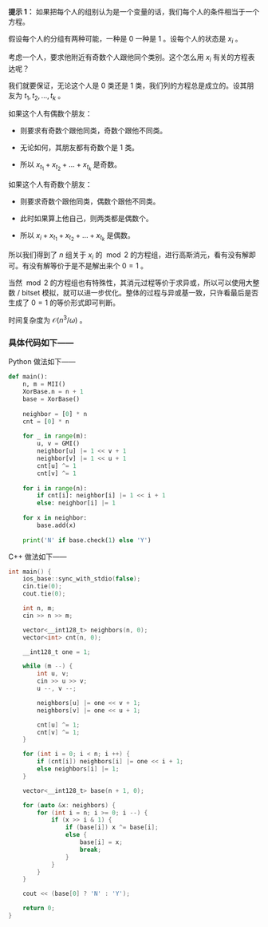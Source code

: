 **提示 1：** 如果把每个人的组别认为是一个变量的话，我们每个人的条件相当于一个方程。

假设每个人的分组有两种可能，一种是 $0$ 一种是 $1$ 。设每个人的状态是 $x_i$ 。

考虑一个人，要求他附近有奇数个人跟他同个类别。这个怎么用 $x_i$ 有关的方程表达呢？

我们就要保证，无论这个人是 $0$ 类还是 $1$ 类，我们列的方程总是成立的。设其朋友为 $t_1,t_2,\dots,t_k$ 。

如果这个人有偶数个朋友：

- 则要求有奇数个跟他同类，奇数个跟他不同类。

- 无论如何，其朋友都有奇数个是 $1$ 类。

- 所以 $x_{t_1}+x_{t_2}+\dots+x_{t_k}$ 是奇数。

如果这个人有奇数个朋友：

- 则要求奇数个跟他同类，偶数个跟他不同类。

- 此时如果算上他自己，则两类都是偶数个。

- 所以 $x_i+x_{t_1}+x_{t_2}+\dots+x_{t_k}$ 是偶数。

所以我们得到了 $n$ 组关于 $x_i$ 的 $\bmod 2$ 的方程组，进行高斯消元，看有没有解即可。有没有解等价于是不是解出来个 $0=1$ 。

当然 $\bmod 2$ 的方程组也有特殊性，其消元过程等价于求异或，所以可以使用大整数 / bitset 模拟，就可以进一步优化。整体的过程与异或基一致，只许看最后是否生成了 $0=1$ 的等价形式即可判断。

时间复杂度为 $\mathcal{O}(n^3/\omega)$ 。

### 具体代码如下——

Python 做法如下——

```Python []
def main():
    n, m = MII()
    XorBase.n = n + 1
    base = XorBase()
    
    neighbor = [0] * n
    cnt = [0] * n
    
    for _ in range(m):
        u, v = GMI()
        neighbor[u] |= 1 << v + 1
        neighbor[v] |= 1 << u + 1
        cnt[u] ^= 1
        cnt[v] ^= 1
    
    for i in range(n):
        if cnt[i]: neighbor[i] |= 1 << i + 1
        else: neighbor[i] |= 1
    
    for x in neighbor:
        base.add(x)
    
    print('N' if base.check(1) else 'Y')
```

C++ 做法如下——

```cpp []
int main() {
    ios_base::sync_with_stdio(false);
    cin.tie(0);
    cout.tie(0);

    int n, m;
    cin >> n >> m;

    vector<__int128_t> neighbors(n, 0);
    vector<int> cnt(n, 0);

    __int128_t one = 1;

    while (m --) {
        int u, v;
        cin >> u >> v;
        u --, v --;

        neighbors[u] |= one << v + 1;
        neighbors[v] |= one << u + 1;

        cnt[u] ^= 1;
        cnt[v] ^= 1;
    }

    for (int i = 0; i < n; i ++) {
        if (cnt[i]) neighbors[i] |= one << i + 1;
        else neighbors[i] |= 1;
    }

    vector<__int128_t> base(n + 1, 0);

    for (auto &x: neighbors) {
        for (int i = n; i >= 0; i --) {
            if (x >> i & 1) {
                if (base[i]) x ^= base[i];
                else {
                    base[i] = x;
                    break;
                }
            }
        }
    }

    cout << (base[0] ? 'N' : 'Y');

    return 0;
}
```
